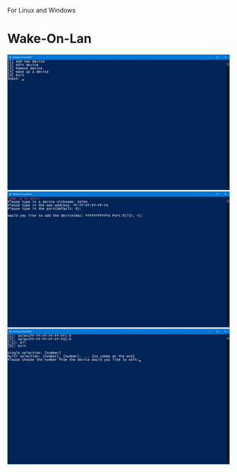 For Linux and Windows
# Wake-On-Lan

![img](/img/Anmerkung%202020-06-02%20155515.jpg)
![img](/img/Anmerkung%202020-06-02%20155552.jpg)
![img](/img/Anmerkung%202020-06-02%20155617.jpg)
